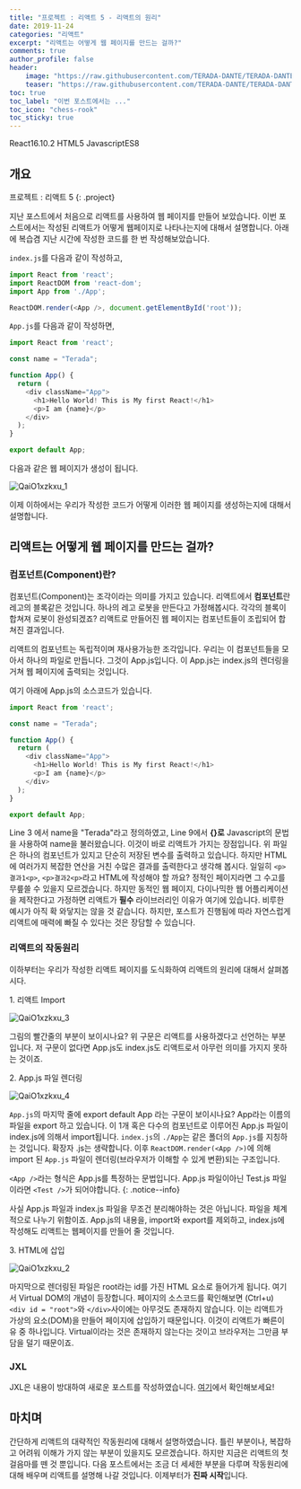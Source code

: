 ```yaml
---
title: "프로젝트 : 리액트 5 - 리액트의 원리"
date: 2019-11-24
categories: "리액트"
excerpt: "리액트는 어떻게 웹 페이지를 만드는 걸까?"
comments: true
author_profile: false
header:
    image: "https://raw.githubusercontent.com/TERADA-DANTE/TERADA-DANTE.github.io/master/_images/teaser/React_image.png"
    teaser: "https://raw.githubusercontent.com/TERADA-DANTE/TERADA-DANTE.github.io/master/_images/teaser/React_teaser.png"
toc: true 
toc_label: "이번 포스트에서는 ..." 
toc_icon: "chess-rook"
toc_sticky: true
---
```


<!-- Post ID : QaiO1xzkxu -->

<!--Language Button HTML -->
<span><a class="React"><i class="fab fa-react"></i> React</a><a class="ReactVer">16.10.2</a></span>  <span><a class="HTML"><i class="fab fa-html5"></i> HTML</a><a class="HTMLVer">5</a></span>  <span><a class="Javascript"><i class="fab fa-js-square"></i> Javascript</a><a class="Javascriptver">ES8</a></span> 
<!--Language Button HTML -->

<!-- Main content-->

## 개요

프로젝트 : 리액트 5
{: .project}


<style>
    .project{
        text-align: center;
        font-family: 'Black Han Sans', sans-serif;
        font-size: 40px !important;
        margin-bottom: -2px !important;
    }
</style>

지난 포스트에서 처음으로 리액트를 사용하여 웹 페이지를 만들어 보았습니다. 이번 포스트에서는 작성된 리액트가 어떻게 웹페이지로 나타나는지에 대해서 설명합니다. 아래에 복습겸 지난 시간에 작성한 코드를 한 번 작성해보았습니다.

`index.js`를 다음과 같이 작성하고,

~~~javascript
import React from 'react';
import ReactDOM from 'react-dom';
import App from './App';

ReactDOM.render(<App />, document.getElementById('root'));
~~~

`App.js`를 다음과 같이 작성하면,

~~~javascript 
import React from 'react';

const name = "Terada";

function App() {
  return (
    <div className="App">
      <h1>Hello World! This is My first React!</h1>
      <p>I am {name}</p>
    </div>
  );
}

export default App;
~~~

다음과 같은 웹 페이지가 생성이 됩니다. 

![QaiO1xzkxu_1](https://raw.githubusercontent.com/TERADA-DANTE/TERADA-DANTE.github.io/master/_images/post/React/QaiO1xzkxu_1.png)

이제 이하에서는 우리가 작성한 코드가 어떻게 이러한 웹 페이지를 생성하는지에 대해서 설명합니다.

## 리액트는 어떻게 웹 페이지를 만드는 걸까?

### 컴포넌트(Component)란?
컴포넌트(Component)는 조각이라는 의미를 가지고 있습니다. 리액트에서 **컴포넌트**란 레고의 블록같은 것입니다. 하나의 레고 로봇을 만든다고 가정해봅시다. 각각의 블록이 합쳐져 로봇이 완성되겠죠? 리액트로 만들어진 웹 페이지는 컴포넌트들이 조립되어 합쳐진 결과입니다.

리액트의 컴포넌트는 독립적이며 재사용가능한 조각입니다. 우리는 이 컴포넌트들을 모아서 하나의 파일로 만듭니다. 그것이 App.js입니다. 이 App.js는 index.js의 렌더링을 거쳐 웹 페이지에 출력되는 것입니다. 

여기 아래에 App.js의 소스코드가 있습니다. 

~~~javascript 
import React from 'react';

const name = "Terada";

function App() {
  return (
    <div className="App">
      <h1>Hello World! This is My first React!</h1>
      <p>I am {name}</p>
    </div>
  );
}

export default App;
~~~

Line 3 에서 name을 "Terada"라고 정의하였고, Line 9에서 **{}로** Javascript의 문법을 사용하여 name을 불러왔습니다. 이것이 바로 리액트가 가지는 장점입니다. 위 파일은 하나의 컴포넌트가 있지고 단순히 저장된 변수를 출력하고 있습니다. 하지만 HTML에 여러가지 복잡한 연산을 거친 수많은 결과를 출력한다고 생각해 봅시다. 일일히 `<p>결과1<p>`, `<p>결과2<p>`라고 HTML에 작성해야 할 까요? 정적인 페이지라면 그 수고를 무릎쓸 수 있을지 모르겠습니다. 하지만 동적인 웹 페이지, 다이나믹한 웹 어플리케이션을 제작한다고 가정하면 리액트가 **필수** 라이브러리인 이유가 여기에 있습니다. 비루한 예시가 아직 확 와닿지는 않을 것 같습니다. 하지만, 포스트가 진행됨에 따라 자연스럽게 리액트에 매력에 빠질 수 있다는 것은 장담할 수 있습니다.

### 리액트의 작동원리
이하부터는 우리가 작성한 리액트 페이지를 도식화하여 리액트의 원리에 대해서 살펴봅시다.

1\. 리액트 Import

![QaiO1xzkxu_3](https://raw.githubusercontent.com/TERADA-DANTE/TERADA-DANTE.github.io/master/_images/post/React/QaiO1xzkxu_3.png)

그림의 빨간줄의 부분이 보이시나요? 위 구문은 리액트를 사용하겠다고 선언하는 부분입니다. 저 구문이 없다면 App.js도 index.js도 리액트로서 아무런 의미를 가지지 못하는 것이죠.

2\. App.js 파일 렌더링 

![QaiO1xzkxu_4](https://raw.githubusercontent.com/TERADA-DANTE/TERADA-DANTE.github.io/master/_images/post/React/QaiO1xzkxu_4.png)

`App.js`의 마지막 줄에 export default App 라는 구문이 보이시나요? App라는 이름의 파일을 export 하고 있습니다. 이 1개 혹은 다수의 컴포넌트로 이루어진 App.js 파일이 index.js에 의해서 import됩니다. `index.js`의 `./App`는 같은 폴더의 `App.js`를 지칭하는 것입니다. 확장자 .js는 생략합니다. 이후 `ReactDOM.render(<App />)`에 의해 import 된 `App.js` 파일이 렌더링(브라우저가 이해할 수 있게 변환)되는 구조입니다. 

`<App />`라는 형식은 App.js를 특정하는 문법입니다. App.js 파일이아닌 Test.js 파일이라면 `<Test />`가 되어야합니다. 
{: .notice--info}

사실 App.js 파일과 index.js 파일을 무조건 분리해야하는 것은 아닙니다. 파일을 체계적으로 나누기 위함이죠. App.js의 내용을, import와 export를 제외하고, index.js에 작성해도 리액트는 웹페이지를 만들어 줄 것입니다.


3\. HTML에 삽입

![QaiO1xzkxu_2](https://raw.githubusercontent.com/TERADA-DANTE/TERADA-DANTE.github.io/master/_images/post/React/QaiO1xzkxu_2.png)

마지막으로 렌더링된 파일은 root라는 id를 가진 HTML 요소로 들어가게 됩니다. 여기서 Virtual DOM의 개념이 등장합니다. 페이지의 소스코드를 확인해보면 (Ctrl+u) `<div id = "root">`와 `</div>`사이에는 아무것도 존재하지 않습니다. 이는 리액트가 가상의 요소(DOM)을 만들어 페이지에 삽입하기 때문입니다. 이것이 리액트가 빠른이유 중 하나입니다. Virtual이라는 것은 존재하지 않는다는 것이고 브라우저는 그만큼 부담을 덜기 때문이죠.

### JXL 
JXL은 내용이 방대하여 새로운 포스트를 작성하였습니다. [여기](https://terada-dante.github.io/%EB%A6%AC%EC%95%A1%ED%8A%B8/React7/)에서 확인해보세요!

## 마치며
간단하게 리액트의 대략적인 작동원리에 대해서 설명하였습니다. 틀린 부분이나, 복잡하고 어려워 이해가 가지 않는 부분이 있을지도 모르겠습니다. 하지만 지금은 리액트의 첫 걸음마를 뗀 것 뿐입니다. 다음 포스트에서는 조금 더 세세한 부분을 다루며 작동원리에 대해 배우며 리액트를 설명해 나갈 것입니다. 이제부터가 **진짜 시작**입니다.


<!-- Main content-->

<!--Footnote -->
<!--Footnote -->

<link href="https://fonts.googleapis.com/css?family=Black+Han+Sans&display=swap" rel="stylesheet">